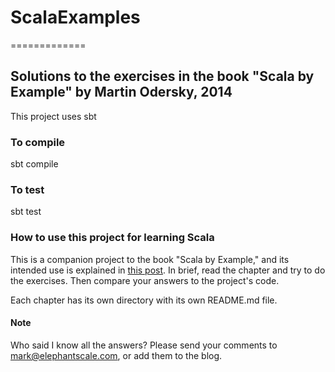 # ScalaExamples
=============

## Solutions to the exercises in the book "Scala by Example" by Martin Odersky, 2014

This project uses sbt

### To compile

sbt compile

### To test

sbt test

### How to use this project for learning Scala

This is a companion project to the book "Scala by Example," and its intended use is explained in 
[this post](http://elephantscale.com/2015/07/20/learning-scala-by-example/). In brief, read the chapter and
try to do the exercises. Then compare your answers to the project's code. 

Each chapter has its own directory with its own README.md file.

#### Note

Who said I know all the answers? Please send your comments to mark@elephantscale.com, or add them to the blog.